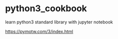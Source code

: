 # python3_cookbook
learn python3 standard library with jupyter notebook

https://pymotw.com/3/index.html
